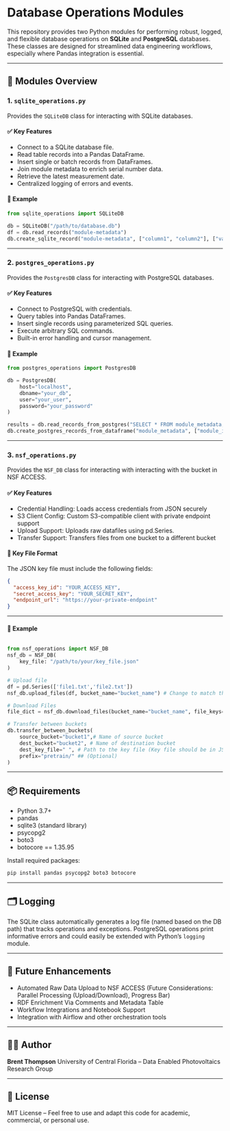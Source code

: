 
# Database Operations Modules

This repository provides two Python modules for performing robust, logged, and flexible database operations on **SQLite** and **PostgreSQL** databases. These classes are designed for streamlined data engineering workflows, especially where Pandas integration is essential.

---

## 📁 Modules Overview

### 1. `sqlite_operations.py`

Provides the `SQLiteDB` class for interacting with SQLite databases.

#### ✅ Key Features

* Connect to a SQLite database file.
* Read table records into a Pandas DataFrame.
* Insert single or batch records from DataFrames.
* Join module metadata to enrich serial number data.
* Retrieve the latest measurement date.
* Centralized logging of errors and events.

#### 📌 Example

```python
from sqlite_operations import SQLiteDB

db = SQLiteDB("/path/to/database.db")
df = db.read_records("module-metadata")
db.create_sqlite_record("module-metadata", ["column1", "column2"], ["value1", "value2"])
```

---

### 2. `postgres_operations.py`

Provides the `PostgresDB` class for interacting with PostgreSQL databases.

#### ✅ Key Features

* Connect to PostgreSQL with credentials.
* Query tables into Pandas DataFrames.
* Insert single records using parameterized SQL queries.
* Execute arbitrary SQL commands.
* Built-in error handling and cursor management.

#### 📌 Example

```python
from postgres_operations import PostgresDB

db = PostgresDB(
    host="localhost",
    dbname="your_db",
    user="your_user",
    password="your_password"
)

results = db.read_records_from_postgres("SELECT * FROM module_metadata;")
db.create_postgres_records_from_dataframe("module_metadata", ["module_id", "make"], ["123", "ABC Solar"])
```

---

### 3. `nsf_operations.py` 

Provides the `NSF_DB` class for interacting with interacting with the bucket in NSF ACCESS.

#### ✅ Key Features
* Credential Handling: Loads access credentials from JSON securely
* S3 Client Config: Custom S3-compatible client with private endpoint support
* Upload Support: Uploads raw datafiles using pd.Series.
* Transfer Support: Transfers files from one bucket to a different bucket

#### 📂 Key File Format

The JSON key file must include the following fields:

```json
{
  "access_key_id": "YOUR_ACCESS_KEY",
  "secret_access_key": "YOUR_SECRET_KEY",
  "endpoint_url": "https://your-private-endpoint"
}
```

---

#### 📌 Example

```python

from nsf_operations import NSF_DB
nsf_db = NSF_DB(
    key_file: "/path/to/your/key_file.json"
)

# Upload file
df = pd.Series(['file1.txt','file2.txt'])
nsf_db.upload_files(df, bucket_name="bucket_name") # Change to match the bucket name to upload files

# Download Files
file_dict = nsf_db.download_files(bucket_name="bucket_name", file_keys=df) 

# Transfer between buckets
db.transfer_between_buckets(
    source_bucket="bucket1",# Name of source bucket
    dest_bucket="bucket2", # Name of destination bucket
    dest_key_file=" ", # Path to the key file (Key file should be in JSON format)
    prefix="pretrain/" ## (Optional)
)

```


---

## 📦 Requirements

* Python 3.7+
* pandas
* sqlite3 (standard library)
* psycopg2
* boto3
* botocore == 1.35.95

Install required packages:

```bash
pip install pandas psycopg2 boto3 botocore
```

---

## 🗂️ Logging

The SQLite class automatically generates a log file (named based on the DB path) that tracks operations and exceptions. PostgreSQL operations print informative errors and could easily be extended with Python’s `logging` module.

---

## 🚀 Future Enhancements

* Automated Raw Data Upload to NSF ACCESS (Future Considerations: Parallel Processing (Upload/Download), Progress Bar)
* RDF Enrichment Via Comments and Metadata Table
* Workflow Integrations and Notebook Support
* Integration with Airflow and other orchestration tools

---

## 🧑‍💻 Author

**Brent Thompson**
University of Central Florida – Data Enabled Photovoltaics Research Group

---

## 📃 License

MIT License – Feel free to use and adapt this code for academic, commercial, or personal use.
